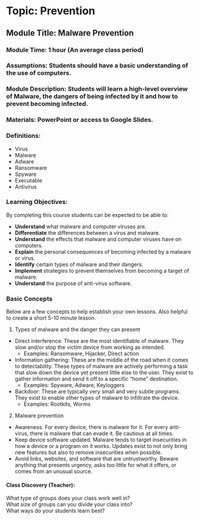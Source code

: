 # Topic: Prevention
## Module Title: Malware Prevention
### Module Time: 1 hour (An average class period)
### Assumptions: Students should have a basic understanding of the use of computers. 
### Module Description: Students will learn a high-level overview of Malware, the dangers of being infected by it and how to prevent becoming infected. 
### Materials: PowerPoint or access to Google Slides. 
### Definitions:
* Virus
* Malware
* Adware
* Ransomware 
* Spyware
* Executable
* Antivirus

### Learning Objectives:
By completing this course students can be expected to be able to: 
* <strong>Understand</strong> what malware and computer viruses are. 
* <strong>Differentiate</strong> the differences between a virus and malware.
* <strong>Understand</strong> the effects that malware and computer viruses have on computers. 
* <strong>Explain</strong> the personal consequences of becoming infected by a malware or virus. 
* <strong>Identify</strong> certain types of malware and their dangers. 
* <strong>Implement</strong> strategies to prevent themselves from becoming a target of malware. 
* <strong>Understand</strong> the purpose of anti-virus software.

### Basic Concepts
Below are a few concepts to help establish your own lessons. Also helpful to create a short 5-10 minute lesson.
1. Types of malware and the danger they can present
* Direct interference: These are the most identifiable of malware. They slow and/or stop the victim device from working as intended.
  * Examples: Ransomware, Hijacker, Direct action
* Information gathering: These are the middle of the road when it comes to detectability. These types of malware are actively performing a task that slow down the device yet present little else to the user. They exist to gather information and send it off to a specific “home” destination.
  * Examples: Spyware, Adware, Keyloggers
* Backdoor: These are typically very small and very subtle programs. They exist to enable other types of malware to infiltrate the device.
  * Examples: Rootkits, Worms
2. Malware prevention
* Awareness. For every device, there is malware for it. For every anti-virus, there is malware that can evade it. Be cautious at all times.
* Keep device software updated. Malware tends to target insecurities in how a device or a program on it works. Updates exist to not only bring new features but also to remove insecurities when possible.
* Avoid links, websites, and software that are untrustworthy. Beware anything that presents urgency, asks too little for what it offers, or comes from an unusual source.

#### Class Discovery (Teacher):
What type of groups does your class work well in? <br>
What size of groups can you divide your class into? <br>
What ways do your students learn best? <br>
